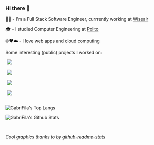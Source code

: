 ### Hi there 👋

👨‍💻 - I'm a Full Stack Software Engineer, currrently working at [Wiseair](https://wiseair.vision/)

🎓 - I studied Computer Engineering at [Polito](https://www.polito.it/)

🌐❤️☁️ - I love web apps and cloud computing

Some interesting (public) projects I worked on:

<a href="https://github.com/GabriFila/voice-out-bot" style="margin: 5px">
  <img align="center" src="https://github-readme-stats.vercel.app/api/pin/?username=GabriFila&repo=voice-out-bot&bg_color=35,0f234a,2e54ab&title_color=fff&text_color=fff&show_owner=true" />
</a>
<br/>
<br/>
<a href="https://github.com/netgroup-polito/CrownLabs" style="margin: 5px">
  <img align="center" src="https://github-readme-stats.vercel.app/api/pin/?username=netgroup-polito&repo=CrownLabs&bg_color=35,0f234a,2e54ab&title_color=fff&text_color=fff&show_owner=true" />
</a>
<br/>
<br/>
<a href="https://github.com/liqotech/liqo" style="margin: 5px">
  <img align="center" src="https://github-readme-stats.vercel.app/api/pin/?username=liqotech&repo=liqo&bg_color=35,0f234a,2e54ab&title_color=fff&text_color=fff&show_owner=true" />
</a>
<br/>
<br/>
<a href="https://github.com/Mi-Lego-Al-Territorio/mlatWebsite" style="margin: 5px">
  <img align="center" src="https://github-readme-stats.vercel.app/api/pin/?username=Mi-Lego-Al-Territorio&repo=mlatWebsite&bg_color=35,0f234a,2e54ab&title_color=fff&text_color=fff" />
</a>
<br/>
<br/>

![GabriFila's Top Langs](https://github-readme-stats.vercel.app/api/top-langs/?username=GabriFila&hide=c%2B%2B&exclude_repo=PoliDOTS&bg_color=35,0f234a,2e54ab&title_color=fff&text_color=fff&layout=compact&custom_title=I%20code%20in...)

![GabriFila's Github Stats](https://github-readme-stats.vercel.app/api?username=GabriFila&bg_color=35,0f234a,2e54ab&title_color=fff&text_color=fff&show_icons=true&custom_title=My%20stats)

<br/>

_Cool graphics thanks to by [github-readme-stats](https://github.com/anuraghazra/github-readme-stats)_
